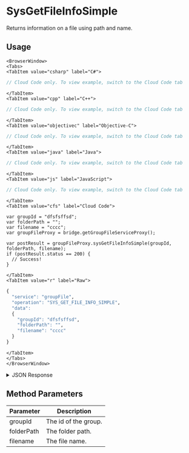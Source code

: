 # SysGetFileInfoSimple

Returns information on a file using path and name.

<PartialServop service_name="groupFile" operation_name="SYS_GET_FILE_INFO_SIMPLE" />

## Usage

```mdx-code-block
<BrowserWindow>
<Tabs>
<TabItem value="csharp" label="C#">
```

```csharp
// Cloud Code only. To view example, switch to the Cloud Code tab
```

```mdx-code-block
</TabItem>
<TabItem value="cpp" label="C++">
```

```cpp
// Cloud Code only. To view example, switch to the Cloud Code tab
```

```mdx-code-block
</TabItem>
<TabItem value="objectivec" label="Objective-C">
```

```objectivec
// Cloud Code only. To view example, switch to the Cloud Code tab
```

```mdx-code-block
</TabItem>
<TabItem value="java" label="Java">
```

```java
// Cloud Code only. To view example, switch to the Cloud Code tab
```

```mdx-code-block
</TabItem>
<TabItem value="js" label="JavaScript">
```

```javascript
// Cloud Code only. To view example, switch to the Cloud Code tab
```

```mdx-code-block
</TabItem>
<TabItem value="cfs" label="Cloud Code">
```

```cfscript
var groupId = "dfsfsffsd";
var folderPath = "";
var filename = "cccc";
var groupFileProxy = bridge.getGroupFileServiceProxy();

var postResult = groupFileProxy.sysGetFileInfoSimple(groupId, folderPath, filename);
if (postResult.status == 200) {
  // Success!
}
```

```mdx-code-block
</TabItem>
<TabItem value="r" label="Raw">
```

```r
{
  "service": "groupFile",
  "operation": "SYS_GET_FILE_INFO_SIMPLE",
  "data":
  {
    "groupId": "dfsfsffsd",
    "folderPath": "",
    "filename": "cccc"
  }
}
```

```mdx-code-block
</TabItem>
</Tabs>
</BrowserWindow>
```

<details>
<summary>JSON Response</summary>

```json
{
  "data": {
    "fileDetails": {
      "treeId": "d9e937cc-750f-4414-962c-838f1af3f34a",
      "fileName": "glog.json",
      "fileSize": 7051,
      "dateUploaded": 1677183768000,
      "etag": "08c580b36ee79773bfec4a3c51bd1b64",
      "acl": {
        "member": 2,
        "other": 0
      },
      "version": 1,
      "url": "https://api.internal.braincloudservers.com/groupfiles/bc/g/23782/gr/2bf538d1-19ea-4e14-9862-f979215e09b7/d9e937cc-750f-4414-962c-838f1af3f34a/6d938c22-3b8c-4b99-a913-2edafed71a83/V1/glog.json",
      "fileId": "6d938c22-3b8c-4b99-a913-2edafed71a83"
    },
    "groupId": "2bf538d1-19ea-4e14-9862-f979215e09b7"
  },
  "status": 200
}
```
</details>

## Method Parameters
Parameter | Description
--------- | -----------
groupId | The id of the group.
folderPath | The folder path.
filename | The file name.


